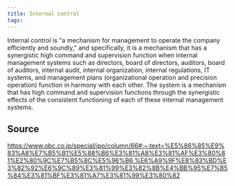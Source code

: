 ```yaml
---
title: Internal control
tags: 
---
```


Internal control is "a mechanism for management to operate the company efficiently and soundly," and specifically, it is a mechanism that has a synergistic high command and supervision function when internal management systems such as directors, board of directors, auditors, board of auditors, internal audit, internal organization, internal regulations, IT systems, and management plans (organizational operation and precision operation) function in harmony with each other. The system is a mechanism that has high command and supervision functions through the synergistic effects of the consistent functioning of each of these internal management systems.

## Source
https://www.obc.co.jp/special/ipo/column/66#:~:text=%E5%86%85%E9%83%A8%E7%B5%B1%E5%88%B6%E3%81%A8%E3%81%AF%E3%80%81%E2%80%9C%E7%B5%8C%E5%96%B6,%E6%A9%9F%E8%83%BD%E3%82%92%E6%9C%89%E3%81%99%E3%82%8B%E4%BB%95%E7%B5%84%E3%81%BF%E3%81%A7%E3%81%99%E3%80%82